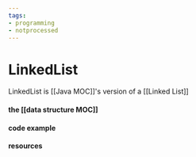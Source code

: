 ```yaml
---
tags:
- programming
- notprocessed
---
```

# LinkedList

LinkedList is [[Java MOC]]'s version of a [[Linked List]]





#### the [[data structure MOC]]




#### code example





#### resources